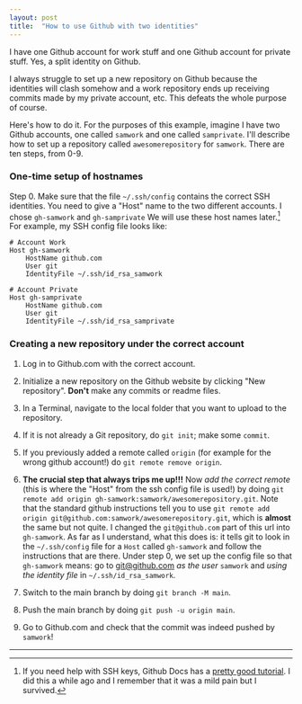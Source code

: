 ```yaml
---
layout: post
title:  "How to use Github with two identities"
---
```


I have one Github account for work stuff and one Github account for private stuff. Yes, a split identity on Github.

I always struggle to set up a new repository on Github because the identities will clash somehow and a work repository ends up receiving commits made by my private account, etc. This defeats the whole purpose of course.

Here's how to do it. For the purposes of this example, imagine I have two Github accounts, one called `samwork` and one called `samprivate`. I'll describe how to set up a repository called `awesomerepository` for `samwork`. There are ten steps, from 0-9.

### One-time setup of hostnames
Step 0. Make sure that the file `~/.ssh/config` contains the correct SSH identities. You need to give a "Host" name to the two different accounts. I chose `gh-samwork` and `gh-samprivate` We will use these host names later.[^ssh] For example, my SSH config file looks like:


    # Account Work
    Host gh-samwork
        HostName github.com
        User git
        IdentityFile ~/.ssh/id_rsa_samwork

    # Account Private
    Host gh-samprivate
        HostName github.com
        User git
        IdentityFile ~/.ssh/id_rsa_samprivate


### Creating a new repository under the correct account


1. Log in to Github.com with the correct account.

2. Initialize a new repository on the Github website by clicking "New repository". **Don't** make any commits or readme files.

3. In a Terminal, navigate to the local folder that you want to upload to the repository.

4. If it is not already a Git repository, do `git init`; make some `commit`.

5. If you previously added a remote called `origin` (for example for the wrong github account!) do `git remote remove origin`.

6. **The crucial step that always trips me up!!!** Now *add the correct remote* (this is where the "Host" from the ssh config file is used!) by doing `git remote add origin gh-samwork:samwork/awesomerepository.git`. 
Note that the standard github instructions tell you to use `git remote add origin git@github.com:samwork/awesomerepository.git`, which is **almost** the same but not quite. I changed the `git@github.com` part of this url into `gh-samwork`. As far as I understand, what this does is: it tells git to look in the `~/.ssh/config` file for a `Host` called `gh-samwork` and follow the instructions that are there. 
Under step 0, we set up the config file so that `gh-samwork` means: go to git@github.com *as the user* `samwork` and *using the identity file* in `~/.ssh/id_rsa_samwork`.

7.  Switch to the main branch by doing `git branch -M main`.

8.  Push the main branch by doing `git push -u origin main`.

9.  Go to Github.com and check that the commit was indeed pushed by `samwork`!

---

[^ssh]: If you need help with SSH keys, Github Docs has a [pretty good tutorial](https://docs.github.com/en/github/authenticating-to-github/connecting-to-github-with-ssh). I did this a while ago and I remember that it was a mild pain but I survived.
